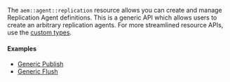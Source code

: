 
The `aem::agent::replication` resource allows you can create and manage Replication Agent definitions. This is a generic API which allows users to create an arbitrary replication agents. For more streamlined resource APIs, use the [custom types](/docs/AEM-Replication-Agent-Types.md).

#### Examples

* [Generic Publish](replication/Publish.md)
* [Generic Flush](replication/Flush.md)
